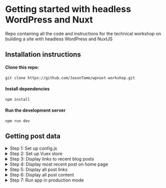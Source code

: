 # Getting started with headless WordPress and Nuxt
Repo containing all the code and instructions for the technical workshop on building a site with headless WordPress and NuxtJS

## Installation instructions

#### Clone this repo:

`git clone https://github.com/JasonTame/wpnuxt-workshop.git`

#### Install dependencies

`npm install`

#### Run the development server

`npm run dev`

## Getting post data

<details>
  <summary>Step 1: Set up config.js</summary>
  
  
  ```javascript
  
  'use strict'

  const apiEndpoint = '2019.capetown.wordcamp.org' 

  export default {
    appTitleShort: 'WCCT 2019 Nuxt PWA',
    appTitle: 'WCCT 2019 Nuxt Workshop App',
    appDescription: 'App for the Nuxt workshop at WCCT 2019',
    appThemeColor: '#ffffff',
    appBgColor: '#252021',
    appIcon: 'assets/icon.png',

    // WP Rest Api endpoints
    client: `https://${apiEndpoint}`, 
    wpDomain: `https://${apiEndpoint}/wp-json`,
    api: {
      posts: '/wp/v2/posts'
    }
  }
  
  ```
  
</details>

<details>
  <summary>Step 2: Set up Vuex store</summary>
  
  ``` javascript
  import Config from '~/assets/config'
  import axios from 'axios'


  export const state = () => ({
    currentPost: '',
    nightMode: false,
    posts: [],
  });

  export const mutations = {
    setCurrentPost(state, obj) {
      state.currentPost = obj;
    },
    setPosts(state, obj) {
      state.posts = obj;
    },
    toggleNightMode(state) {
      state.nightMode = !state.nightMode;
    }
  }

  export const actions = {
    nuxtServerInit({ commit, state }) {
      // Get all posts
      return axios.get(Config.wpDomain + Config.api.posts)
          .then(res => commit('setPosts', res.data));
    },
  }
  ```

  The nightmode toggle should now work :) 

  ![Night mode toggle](https://i.imgur.com/jg1tleR.gif)

 

</details>

<details>
  <summary>Step 3: Display links to recent blog posts</summary>
  
  ``` javascript
  
  <ul class="flex flex-wrap justify-between flex-col">
    <li :key="post.id" v-for="post in latestPostLinks">
      <nuxt-link :to="`/posts/${post.id}`" v-html="post.title.rendered"></nuxt-link>
    </li>
  </ul>
  <nuxt-link to="/posts/" class="normal font-bold hover:font-bold">more...</nuxt-link>
  
  computed: {
    latestPostLinks() {
      return this.$store.state.posts.filter((post, idx) => idx < 3);
    },
  }
 
  ```
</details>

<details>
  <summary>Step 4: Display most recent post on home page</summary>
  
  ``` javascript
  
  <div class="max-w-md leading-loose tracking-tight">
    <h1 class="font-bold my-12">{{latestPost.title.rendered}}</h1>
    <div class="post-content" v-html="latestPost.content.rendered"></div>
  </div>
  
  computed: {
    latestPost() {
      return this.$store.state.posts[0];
    }
  }
 
  ```
</details>

<details>
  <summary>Step 5: Display all post links</summary>
  
  ``` javascript
  <template>
    <div>
      <ul class="flex flex-wrap justify-between flex-col">
        <li :key="post.id" v-for="post in posts">
          <nuxt-link :to="`/posts/${post.id}`" v-html="post.title.rendered"></nuxt-link>
        </li>
      </ul>
    </div>
  </template>

  <script>
    export default {
      computed: {
        posts() {
          return this.$store.state.posts;
        }
      }
    };
  </script>
  ```
</details>

<details>
  <summary>Step 6: Display all post content</summary>
  
  ``` javascript
   <template>
    <div class="max-w-md leading-loose tracking-tight">
      <h1 class="font-bold my-12" v-html="currentPost.title.rendered"></h1>
      <div class="post-content" v-html="currentPost.content.rendered"></div>
    </div>
  </template>

  <script>
    export default {
      head() {
        return {
          title: this.currentPost.title.rendered
        };
      },
      computed: {
        currentPost() {
          let postID = this.$route.params.id
            ? this.$route.params.id
            : this.$store.state.posts[0].id;

          let currentPost = this.$store.state.posts.find(post => post.id == postID);

          this.$store.commit("setCurrentPost", currentPost);
          return currentPost;
        }
      }
    };
  </script>

  ```
    
</details>

<details>
  <summary>Step 7: Run app in production mode</summary>
  
  #### Build the app
  `npm run build`

  #### Start the production server
  `npm run start`
  
</details>
